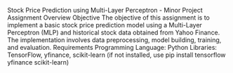 Stock Price Prediction using Multi-Layer
Perceptron - Minor Project
Assignment Overview
Objective
The objective of this assignment is to implement a basic stock price prediction model
using a Multi-Layer Perceptron (MLP) and historical stock data obtained from Yahoo
Finance. The implementation involves data preprocessing, model building, training, and
evaluation.
Requirements
Programming Language: Python
Libraries: TensorFlow, yfinance, scikit-learn (if not installed, use pip install
tensorflow yfinance scikit-learn)
